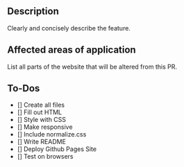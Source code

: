 ## Description
Clearly and concisely describe the feature.

## Affected areas of application
List all parts of the website that will be altered from this PR.

## To-Dos
- [] Create all files
- [] Fill out HTML
- [] Style with CSS
- [] Make responsive
- [] Include normalize.css
- [] Write README
- [] Deploy Github Pages Site
- [] Test on browsers